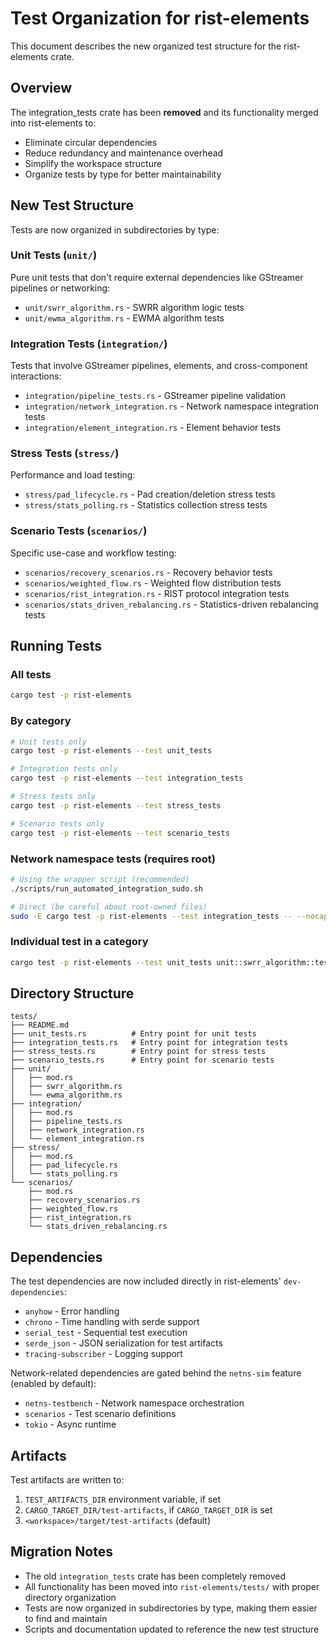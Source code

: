 # Test Organization for rist-elements

This document describes the new organized test structure for the rist-elements crate.

## Overview

The integration_tests crate has been **removed** and its functionality merged into rist-elements to:
- Eliminate circular dependencies
- Reduce redundancy and maintenance overhead
- Simplify the workspace structure
- Organize tests by type for better maintainability

## New Test Structure

Tests are now organized in subdirectories by type:

### Unit Tests (`unit/`)
Pure unit tests that don't require external dependencies like GStreamer pipelines or networking:
- `unit/swrr_algorithm.rs` - SWRR algorithm logic tests
- `unit/ewma_algorithm.rs` - EWMA algorithm tests

### Integration Tests (`integration/`)
Tests that involve GStreamer pipelines, elements, and cross-component interactions:
- `integration/pipeline_tests.rs` - GStreamer pipeline validation
- `integration/network_integration.rs` - Network namespace integration tests
- `integration/element_integration.rs` - Element behavior tests

### Stress Tests (`stress/`)
Performance and load testing:
- `stress/pad_lifecycle.rs` - Pad creation/deletion stress tests
- `stress/stats_polling.rs` - Statistics collection stress tests

### Scenario Tests (`scenarios/`)
Specific use-case and workflow testing:
- `scenarios/recovery_scenarios.rs` - Recovery behavior tests
- `scenarios/weighted_flow.rs` - Weighted flow distribution tests
- `scenarios/rist_integration.rs` - RIST protocol integration tests
- `scenarios/stats_driven_rebalancing.rs` - Statistics-driven rebalancing tests

## Running Tests

### All tests
```bash
cargo test -p rist-elements
```

### By category
```bash
# Unit tests only
cargo test -p rist-elements --test unit_tests

# Integration tests only  
cargo test -p rist-elements --test integration_tests

# Stress tests only
cargo test -p rist-elements --test stress_tests

# Scenario tests only
cargo test -p rist-elements --test scenario_tests
```

### Network namespace tests (requires root)
```bash
# Using the wrapper script (recommended)
./scripts/run_automated_integration_sudo.sh

# Direct (be careful about root-owned files)
sudo -E cargo test -p rist-elements --test integration_tests -- --nocapture
```

### Individual test in a category
```bash
cargo test -p rist-elements --test unit_tests unit::swrr_algorithm::test_basic_property_access
```

## Directory Structure

```
tests/
├── README.md
├── unit_tests.rs          # Entry point for unit tests
├── integration_tests.rs   # Entry point for integration tests  
├── stress_tests.rs        # Entry point for stress tests
├── scenario_tests.rs      # Entry point for scenario tests
├── unit/
│   ├── mod.rs
│   ├── swrr_algorithm.rs
│   └── ewma_algorithm.rs
├── integration/
│   ├── mod.rs
│   ├── pipeline_tests.rs
│   ├── network_integration.rs
│   └── element_integration.rs
├── stress/
│   ├── mod.rs
│   ├── pad_lifecycle.rs
│   └── stats_polling.rs
└── scenarios/
    ├── mod.rs
    ├── recovery_scenarios.rs
    ├── weighted_flow.rs
    ├── rist_integration.rs
    └── stats_driven_rebalancing.rs
```

## Dependencies

The test dependencies are now included directly in rist-elements' `dev-dependencies`:
- `anyhow` - Error handling
- `chrono` - Time handling with serde support
- `serial_test` - Sequential test execution
- `serde_json` - JSON serialization for test artifacts
- `tracing-subscriber` - Logging support

Network-related dependencies are gated behind the `netns-sim` feature (enabled by default):
- `netns-testbench` - Network namespace orchestration
- `scenarios` - Test scenario definitions
- `tokio` - Async runtime

## Artifacts

Test artifacts are written to:
1. `TEST_ARTIFACTS_DIR` environment variable, if set
2. `CARGO_TARGET_DIR/test-artifacts`, if `CARGO_TARGET_DIR` is set  
3. `<workspace>/target/test-artifacts` (default)

## Migration Notes

- The old `integration_tests` crate has been completely removed
- All functionality has been moved into `rist-elements/tests/` with proper directory organization
- Tests are now organized in subdirectories by type, making them easier to find and maintain
- Scripts and documentation updated to reference the new test structure